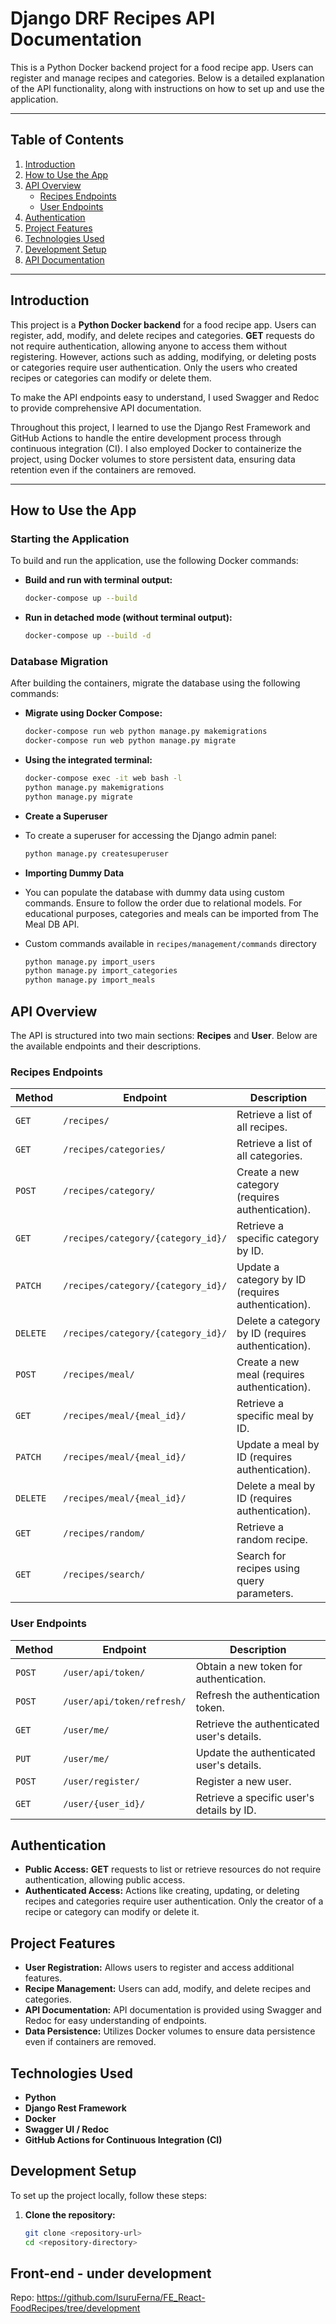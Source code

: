 # Django DRF Recipes API Documentation

This is a Python Docker backend project for a food recipe app. Users can register and manage recipes and categories. Below is a detailed explanation of the API functionality, along with instructions on how to set up and use the application.

---

## Table of Contents

1. [Introduction](#introduction)
2. [How to Use the App](#how-to-use-the-app)
3. [API Overview](#api-overview)
   - [Recipes Endpoints](#recipes-endpoints)
   - [User Endpoints](#user-endpoints)
4. [Authentication](#authentication)
5. [Project Features](#project-features)
6. [Technologies Used](#technologies-used)
7. [Development Setup](#development-setup)
8. [API Documentation](#api-documentation)

---

## Introduction

This project is a **Python Docker backend** for a food recipe app. Users can register, add, modify, and delete recipes and categories. **GET** requests do not require authentication, allowing anyone to access them without registering. However, actions such as adding, modifying, or deleting posts or categories require user authentication. Only the users who created recipes or categories can modify or delete them.

To make the API endpoints easy to understand, I used Swagger and Redoc to provide comprehensive API documentation.

Throughout this project, I learned to use the Django Rest Framework and GitHub Actions to handle the entire development process through continuous integration (CI). I also employed Docker to containerize the project, using Docker volumes to store persistent data, ensuring data retention even if the containers are removed.

---

## How to Use the App

### Starting the Application

To build and run the application, use the following Docker commands:

- **Build and run with terminal output:**
  ```bash
  docker-compose up --build

- **Run in detached mode (without terminal output):**
  ```bash
  docker-compose up --build -d

### Database Migration

After building the containers, migrate the database using the following commands:

- **Migrate using Docker Compose:**
  ```bash
  docker-compose run web python manage.py makemigrations
  docker-compose run web python manage.py migrate

- **Using the integrated terminal:**
  ```bash
  docker-compose exec -it web bash -l
  python manage.py makemigrations
  python manage.py migrate
  
- **Create a Superuser**
- To create a superuser for accessing the Django admin panel:
  ```bash
  python manage.py createsuperuser
  
- **Importing Dummy Data**
- You can populate the database with dummy data using custom commands. Ensure to follow the order due to relational models. For educational purposes, categories and meals can be imported from The Meal DB API.

- Custom commands available in `recipes/management/commands` directory
  ```bash
  python manage.py import_users
  python manage.py import_categories
  python manage.py import_meals

## API Overview

The API is structured into two main sections: **Recipes** and **User**. Below are the available endpoints and their descriptions.

### Recipes Endpoints

| Method  | Endpoint                                | Description                                        |
|---------|-----------------------------------------|----------------------------------------------------|
| `GET`   | `/recipes/`                             | Retrieve a list of all recipes.                    |
| `GET`   | `/recipes/categories/`                  | Retrieve a list of all categories.                 |
| `POST`  | `/recipes/category/`                    | Create a new category (requires authentication).   |
| `GET`   | `/recipes/category/{category_id}/`      | Retrieve a specific category by ID.                |
| `PATCH` | `/recipes/category/{category_id}/`      | Update a category by ID (requires authentication). |
| `DELETE`| `/recipes/category/{category_id}/`      | Delete a category by ID (requires authentication). |
| `POST`  | `/recipes/meal/`                        | Create a new meal (requires authentication).       |
| `GET`   | `/recipes/meal/{meal_id}/`              | Retrieve a specific meal by ID.                    |
| `PATCH` | `/recipes/meal/{meal_id}/`              | Update a meal by ID (requires authentication).     |
| `DELETE`| `/recipes/meal/{meal_id}/`              | Delete a meal by ID (requires authentication).     |
| `GET`   | `/recipes/random/`                      | Retrieve a random recipe.                          |
| `GET`   | `/recipes/search/`                      | Search for recipes using query parameters.         |

### User Endpoints

| Method  | Endpoint                     | Description                                        |
|---------|------------------------------|----------------------------------------------------|
| `POST`  | `/user/api/token/`           | Obtain a new token for authentication.             |
| `POST`  | `/user/api/token/refresh/`   | Refresh the authentication token.                  |
| `GET`   | `/user/me/`                  | Retrieve the authenticated user's details.         |
| `PUT`   | `/user/me/`                  | Update the authenticated user's details.           |
| `POST`  | `/user/register/`            | Register a new user.                               |
| `GET`   | `/user/{user_id}/`           | Retrieve a specific user's details by ID.          |

## Authentication

- **Public Access:** **GET** requests to list or retrieve resources do not require authentication, allowing public access.
- **Authenticated Access:** Actions like creating, updating, or deleting recipes and categories require user authentication. Only the creator of a recipe or category can modify or delete it.

## Project Features

- **User Registration:** Allows users to register and access additional features.
- **Recipe Management:** Users can add, modify, and delete recipes and categories.
- **API Documentation:** API documentation is provided using Swagger and Redoc for easy understanding of endpoints.
- **Data Persistence:** Utilizes Docker volumes to ensure data persistence even if containers are removed.

## Technologies Used

- **Python**
- **Django Rest Framework**
- **Docker**
- **Swagger UI / Redoc**
- **GitHub Actions for Continuous Integration (CI)**

## Development Setup

To set up the project locally, follow these steps:

1. **Clone the repository:**
   ```bash
   git clone <repository-url>
   cd <repository-directory>


## Front-end - under development

Repo: https://github.com/IsuruFerna/FE_React-FoodRecipes/tree/development
